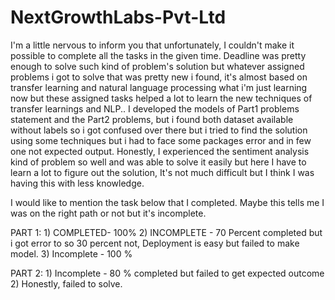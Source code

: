 # NextGrowthLabs-Pvt-Ltd

I'm a little nervous to inform you that unfortunately, I couldn't make it possible to complete all the tasks in the given time. Deadline was pretty enough to solve such kind of problem's solution but whatever assigned problems i got to solve that was pretty new i found, it's almost based on transfer learning and natural language processing what i'm just learning now but these  assigned tasks helped a lot to learn the new techniques of transfer learnings and NLP..
I developed the models of Part1 problems statement and the Part2 problems, but i found both dataset available without  labels so i got confused over there but i tried to find the solution using some techniques but i had to face some packages error and in few one not expected output.  Honestly, I experienced the sentiment analysis kind of problem so well and was able to solve it easily but here I have to learn a lot to figure out the solution, It's not much difficult but I think I was having this with less knowledge.

I would like to mention the task  below that I completed. Maybe this tells me I was on the right path or not but it's incomplete.

PART 1: 
      1) COMPLETED- 100%
      2) INCOMPLETE - 70 Percent completed but i got error to so 30 percent not, Deployment is easy but failed to make model.
      3) Incomplete - 100 %
      
PART 2: 
      1) Incomplete - 80 % completed but failed to get expected outcome
      2) Honestly, failed to solve.
